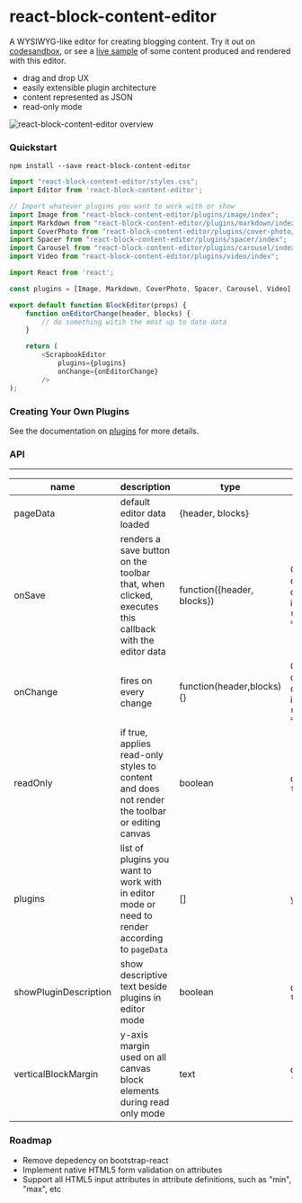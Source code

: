 # react-block-content-editor

A WYSIWYG-like editor for creating blogging content. Try it out on [codesandbox](https://codesandbox.io/s/react-block-content-editor-ld0lq), or see a [live sample](www.alecng.ca) of some content produced and rendered with this editor.

- drag and drop UX
- easily extensible plugin architecture
- content represented as JSON
- read-only mode

![react-block-content-editor overview](https://github.com/alec-ng/react-repo/blob/master/src/components/scrapbook-editor/docs/features.gif)

### Quickstart

`npm install --save react-block-content-editor`

```javascript
import "react-block-content-editor/styles.css";
import Editor from 'react-block-content-editor';

// Import whatever plugins you want to work with or show
import Image from "react-block-content-editor/plugins/image/index";
import Markdown from "react-block-content-editor/plugins/markdown/index";
import CoverPhoto from "react-block-content-editor/plugins/cover-photo/index";
import Spacer from "react-block-content-editor/plugins/spacer/index";
import Carousel from "react-block-content-editor/plugins/carousel/index";
import Video from "react-block-content-editor/plugins/video/index";

import React from 'react';

const plugins = [Image, Markdown, CoverPhoto, Spacer, Carousel, Video];

export default function BlockEditor(props) {
	function onEditorChange(header, blocks) {
		// do something witih the most up to date data
	}

	return (
		<ScrapbookEditor
			plugins={plugins}
			onChange={onEditorChange}
		/>
);

```

### Creating Your Own Plugins

See the documentation on [plugins](/plugins.md) for more details.

### API

---

| name                  | description                                                                                          | type                       | required                                        |
| --------------------- | ---------------------------------------------------------------------------------------------------- | -------------------------- | ----------------------------------------------- |
| pageData              | default editor data loaded                                                                           | {header, blocks}           |                                                 |
| onSave                | renders a save button on the toolbar that, when clicked, executes this callback with the editor data | function({header, blocks}) | One of onSave or onChange if `readOnly = false` |
| onChange              | fires on every change                                                                                | function(header,blocks){}  | One of onSave or onChange if `readOnly = false` |
| readOnly              | if true, applies read-only styles to content and does not render the toolbar or editing canvas       | boolean                    | default `false`                                 |
| plugins               | list of plugins you want to work with in editor mode or need to render according to `pageData`       | []                         | yes                                             |
| showPluginDescription | show descriptive text beside plugins in editor mode                                                  | boolean                    | default `true`                                  |
| verticalBlockMargin   | y-axis margin used on all canvas block elements during read only mode                                | text                       | default `'20px'`                                |

### Roadmap

- Remove depedency on bootstrap-react
- Implement native HTML5 form validation on attributes
- Support all HTML5 input attributes in attribute definitions, such as "min", "max", etc
